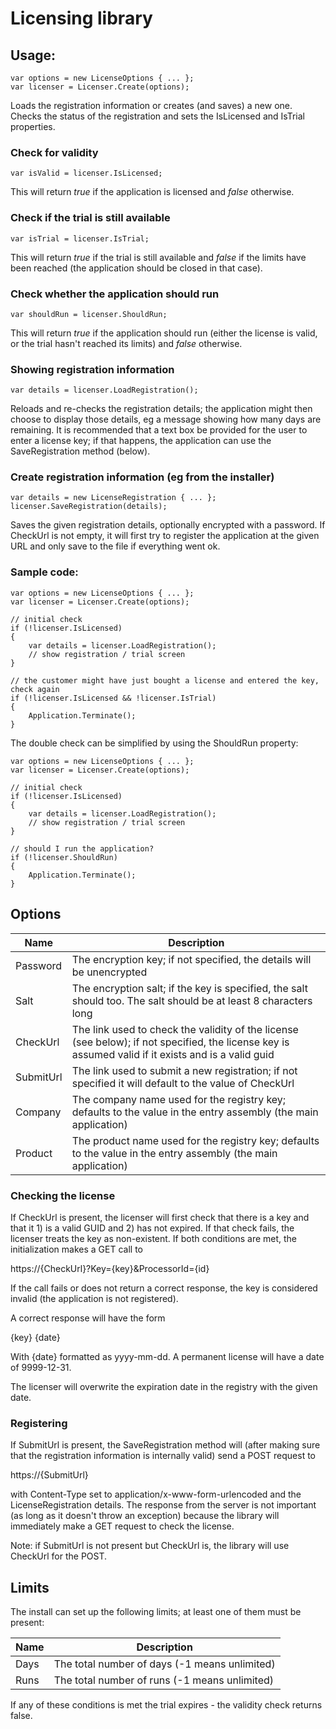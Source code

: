 # Licensing library

## Usage:

    var options = new LicenseOptions { ... };
    var licenser = Licenser.Create(options);

Loads the registration information or creates (and saves) a new one.
Checks the status of the registration and sets the IsLicensed and IsTrial properties.

### Check for validity

    var isValid = licenser.IsLicensed;

This will return *true* if the application is licensed and *false* otherwise.

### Check if the trial is still available

    var isTrial = licenser.IsTrial;

This will return *true* if the trial is still available and *false* if the limits have been reached (the application should be closed in that case).

### Check whether the application should run

    var shouldRun = licenser.ShouldRun;

This will return *true* if the application should run (either the license is valid, or the trial hasn't reached its limits) and *false* otherwise.

### Showing registration information

    var details = licenser.LoadRegistration();

Reloads and re-checks the registration details; the application might then choose to display those details, eg a message showing how many days
are remaining. It is recommended that a text box be provided for the user to enter a license key; if that happens, the application can use the
SaveRegistration method (below).

### Create registration information (eg from the installer)

    var details = new LicenseRegistration { ... };
    licenser.SaveRegistration(details);

Saves the given registration details, optionally encrypted with a password. If CheckUrl is not empty, it will first try to register
the application at the given URL and only save to the file if everything went ok.

### Sample code:

    var options = new LicenseOptions { ... };
    var licenser = Licenser.Create(options);

    // initial check
    if (!licenser.IsLicensed)
    {
        var details = licenser.LoadRegistration();
        // show registration / trial screen
    }

    // the customer might have just bought a license and entered the key, check again
    if (!licenser.IsLicensed && !licenser.IsTrial)
    {
        Application.Terminate();
    }

The double check can be simplified by using the ShouldRun property:

    var options = new LicenseOptions { ... };
    var licenser = Licenser.Create(options);

    // initial check
    if (!licenser.IsLicensed)
    {
        var details = licenser.LoadRegistration();
        // show registration / trial screen
    }

    // should I run the application?
    if (!licenser.ShouldRun)
    {
        Application.Terminate();
    }


## Options

Name        | Description
----------- | -----------
Password    | The encryption key; if not specified, the details will be unencrypted
Salt        | The encryption salt; if the key is specified, the salt should too. The salt should be at least 8 characters long
CheckUrl    | The link used to check the validity of the license (see below); if not specified, the license key is assumed valid if it exists and is a valid guid
SubmitUrl   | The link used to submit a new registration; if not specified it will default to the value of CheckUrl
Company     | The company name used for the registry key; defaults to the value in the entry assembly (the main application)
Product     | The product name used for the registry key; defaults to the value in the entry assembly (the main application)

### Checking the license

If CheckUrl is present, the licenser will first check that there is a key and that it 1) is a valid GUID and 2) has not expired. If that check fails,
the licenser treats the key as non-existent. If both conditions are met, the initialization makes a GET call to

https://{CheckUrl}?Key={key}&ProcessorId={id}

If the call fails or does not return a correct response, the key is considered invalid (the application is not registered).

A correct response will have the form

{key} {date}

With {date} formatted as yyyy-mm-dd. A permanent license will have a date of 9999-12-31.

The licenser will overwrite the expiration date in the registry with the given date.

### Registering

If SubmitUrl is present, the SaveRegistration method will (after making sure that the registration information is internally valid) send a POST request to

https://{SubmitUrl}

with Content-Type set to application/x-www-form-urlencoded and the LicenseRegistration details. The response from the server is not important
(as long as it doesn't throw an exception) because the library will immediately make a GET request to check the license.

Note: if SubmitUrl is not present but CheckUrl is, the library will use CheckUrl for the POST.

## Limits

The install can set up the following limits; at least one of them must be present:

Name   | Description
------ | -----------
Days   | The total number of days (-1 means unlimited)
Runs   | The total number of runs (-1 means unlimited)

If any of these conditions is met the trial expires - the validity check returns false.
